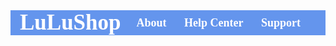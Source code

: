 <html lang="en">
<head>
    <meta charset="UTF-8">
    <meta name="viewport" content="width=device-width, initial-scale=1.0">
    <title>Document</title>
    <style type="text/css">
        *{
           text-decoration: none; 
        }
        .navbar{
            background: cornflowerblue; font-family: calibri; padding-right: 15px;padding-left: 15px;
        }
        .navdiv{
            display:flex; align-items: center; justify-content: space-between;
        }
        .logo a{
            font-size: 35px; font-weight: 600; color:white
        }
        li{
            list-style: none;display: inline-block;
        }
        li a{
            color:white; font-size: 18px; font-weight: bold; margin-right: 25px;
        }
    </style>
</head>
<body>
    <nav class="navbar">
        <div class="navdiv">
            <div class="logo"><a href="#">LuLuShop</a> </div>
            <ui>
                <li><a href="#">About</a> </li>
                <li><a href="#">Help Center</a> </li>
                <li><a href="#">Support</a> </li>
            </ui>
        </div>
    </nav>
</body>
</html>
